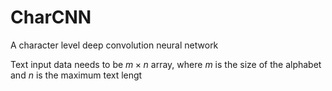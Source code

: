 # CharCNN
A character level deep convolution neural network

Text input data needs to be $m\times n$ array, where $m$ is the size of the alphabet and $n$ is the maximum text lengt
